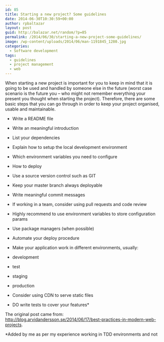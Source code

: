 ```yaml
---
id: 85
title: Starting a new project? Some guidelines
date: 2014-06-30T10:30:59+00:00
author: rpbaltazar
layout: post
guid: http://balazar.net/random/?p=85
permalink: /2014/06/30/starting-a-new-project-some-guidelines/
image: /wp-content/uploads/2014/06/man-1191845_1280.jpg
categories:
  - Software development
tags:
  - guidelines
  - project management
  - web
---
```

When starting a new project is important for you to keep in mind that it is going to be used and handled by someone else in the future (worst case scenario is the future you &#8211; who might not remember everything your present you thought when starting the project). Therefore, there are some basic steps that you can go through in order to keep your project organised, usable and maintainable.  
<!--more-->

  * Write a README file
  * Write an meaningful introduction
  * List your dependencies
  * Explain how to setup the local development environment
  * Which environment variables you need to configure
  * How to deploy

  * Use a source version control such as GIT
  * Keep your master branch always deployable
  * Write meaningful commit messages
  * If working in a team, consider using pull requests and code review

  * Highly recommend to use environment variables to store configuration params
  * Use package managers (when possible)
  * Automate your deploy procedure
  * Make your application work in different environments, usually:
  * development
  * test
  * staging
  * production

  * Consider using CDN to serve static files
  * DO write tests to cover your features*

The original post came from: http://blog.arvidandersson.se/2014/06/17/best-practices-in-modern-web-projects.

*Added by me as per my experience working in TDD environments and not